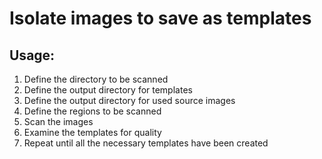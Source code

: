 # Isolate images to save as templates

## Usage:

1. Define the directory to be scanned
2. Define the output directory for templates
3. Define the output directory for used source images
4. Define the regions to be scanned
5. Scan the images
6. Examine the templates for quality
7. Repeat until all the necessary templates have been created


